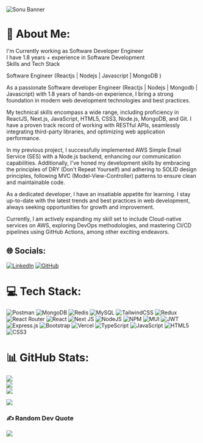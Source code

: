 ![Sonu Banner](https://www.michaelpage.co.in/sites/michaelpage.co.in/files/2022-05/Software%20Developer.jpg)

# 💫 About Me:
I'm Currently working as Software Developer Engineer<br>I have 1.8 years + experience in Software Development
<br>
Skills and Tech Stack 
 
Software Engineer (Reactjs | Nodejs | Javascript | MongoDB )

As a passionate Software developer Engineer (Reactjs | Nodejs | Mongodb | Javascript) with 1.8 years of hands-on experience, I bring a strong foundation in modern web development technologies and best practices.

My technical skills encompass a wide range, including proficiency in ReactJS, Next.js, JavaScript, HTML5, CSS3, Node.js, MongoDB, and Git. I have a proven track record of working with RESTful APIs, seamlessly integrating third-party libraries, and optimizing web application performance.

In my previous project, I successfully implemented AWS Simple Email Service (SES) with a Node.js backend, enhancing our communication capabilities. Additionally, I've honed my development skills by embracing the principles of DRY (Don't Repeat Yourself) and adhering to SOLID design principles, following MVC (Model-View-Controller) patterns to ensure clean and maintainable code.

As a dedicated developer, I have an insatiable appetite for learning. I stay up-to-date with the latest trends and best practices in web development, always seeking opportunities for growth and improvement.

Currently, I am actively expanding my skill set to include Cloud-native services on AWS, exploring DevOps methodologies, and mastering CI/CD pipelines using GitHub Actions, among other exciting endeavors.<br>


## 🌐 Socials:
[![LinkedIn](https://img.shields.io/badge/LinkedIn-%230077B5.svg?logo=linkedin&logoColor=white)](https://linkedin.com/in/https://www.linkedin.com/in/sonushrivastav/) 
[![GitHub](https://img.shields.io/badge/Github-%230077B5.svg?logo=github&logoColor=white)](https://github.com/sonushrivastav)

# 💻 Tech Stack:
![Postman](https://img.shields.io/badge/Postman-FF6C37?style=flat&logo=postman&logoColor=white) ![MongoDB](https://img.shields.io/badge/MongoDB-%234ea94b.svg?style=flat&logo=mongodb&logoColor=white) ![Redis](https://img.shields.io/badge/redis-%23DD0031.svg?style=flat&logo=redis&logoColor=white) ![MySQL](https://img.shields.io/badge/mysql-%2300f.svg?style=flat&logo=mysql&logoColor=white) ![TailwindCSS](https://img.shields.io/badge/tailwindcss-%2338B2AC.svg?style=flat&logo=tailwind-css&logoColor=white) ![Redux](https://img.shields.io/badge/redux-%23593d88.svg?style=flat&logo=redux&logoColor=white) ![React Router](https://img.shields.io/badge/React_Router-CA4245?style=flat&logo=react-router&logoColor=white) ![React](https://img.shields.io/badge/react-%2320232a.svg?style=flat&logo=react&logoColor=%2361DAFB) ![Next JS](https://img.shields.io/badge/Next-black?style=flat&logo=next.js&logoColor=white) ![NodeJS](https://img.shields.io/badge/node.js-6DA55F?style=flat&logo=node.js&logoColor=white) ![NPM](https://img.shields.io/badge/NPM-%23000000.svg?style=flat&logo=npm&logoColor=white) ![MUI](https://img.shields.io/badge/MUI-%230081CB.svg?style=flat&logo=material-ui&logoColor=white) ![JWT](https://img.shields.io/badge/JWT-black?style=flat&logo=JSON%20web%20tokens) ![Express.js](https://img.shields.io/badge/express.js-%23404d59.svg?style=flat&logo=express&logoColor=%2361DAFB) ![Bootstrap](https://img.shields.io/badge/bootstrap-%23563D7C.svg?style=flat&logo=bootstrap&logoColor=white) ![Vercel](https://img.shields.io/badge/vercel-%23000000.svg?style=flat&logo=vercel&logoColor=white) ![TypeScript](https://img.shields.io/badge/typescript-%23007ACC.svg?style=flat&logo=typescript&logoColor=white) ![JavaScript](https://img.shields.io/badge/javascript-%23323330.svg?style=flat&logo=javascript&logoColor=%23F7DF1E) ![HTML5](https://img.shields.io/badge/html5-%23E34F26.svg?style=flat&logo=html5&logoColor=white) ![CSS3](https://img.shields.io/badge/css3-%231572B6.svg?style=flat&logo=css3&logoColor=white)

# 📊 GitHub Stats:
![](https://github-readme-stats.vercel.app/api?username=sonushrivastav&theme=dark&hide_border=false&include_all_commits=true&count_private=false)<br/>
![](https://github-readme-streak-stats.herokuapp.com/?user=sonushrivastav&theme=dark&hide_border=false)<br/>
![](https://github-readme-stats.vercel.app/api/top-langs/?username=sonushrivastav&theme=dark&hide_border=false&include_all_commits=true&count_private=false&layout=compact)

[![](https://visitcount.itsvg.in/api?id=sonushrivastav&icon=0&color=3)](https://visitcount.itsvg.in)

### ✍️ Random Dev Quote
![](https://quotes-github-readme.vercel.app/api?type=horizontal&theme=radical)






<!-- Proudly created with GPRM ( https://gprm.itsvg.in ) -->
